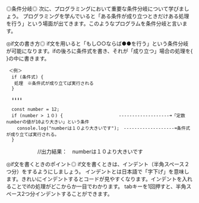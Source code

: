 ◎条件分岐◎
次に、プログラミングにおいて重要な条件分岐について学びましょう。
プログラミングを学んでいると「ある条件が成り立つときだけある処理を行う」という場面が出てきます。このようなプログラムを条件分岐と言います。

◎if文の書き方◎
if文を用いると「もし○○ならば●●を行う」という条件分岐が可能になります。ifの後ろに条件式を書き、それが「成り立つ」場合の処理を{ }の中に書きます。

     ＜例＞
      if (条件式) {
       処理　※条件式が成り立てば実行される
      }
      
      ⬇⬇⬇⬇
      
      const number = 12;
      if (number > １０) {                     -------------------➜「定数numberの値が10より大きい」という条件
        console.log("numberは１０より大きいです");　-------------------➜条件式が成り立てば実行される。
      }

　　　　　　//出力結果：　numberは１０より大きいです

◎if文を書くときのポイント◎
if文を書くときは、インデント（半角スペース２つ分）をするようにしましょう。
インデントとは日本語で「字下げ」を意味します。きれいにインデントするとコードが見やすくなります。インデントを入れることでifの処理がどこからか一目でわかります。
tabキーを1回押すと、半角スペース2つ分インデントすることができます。
